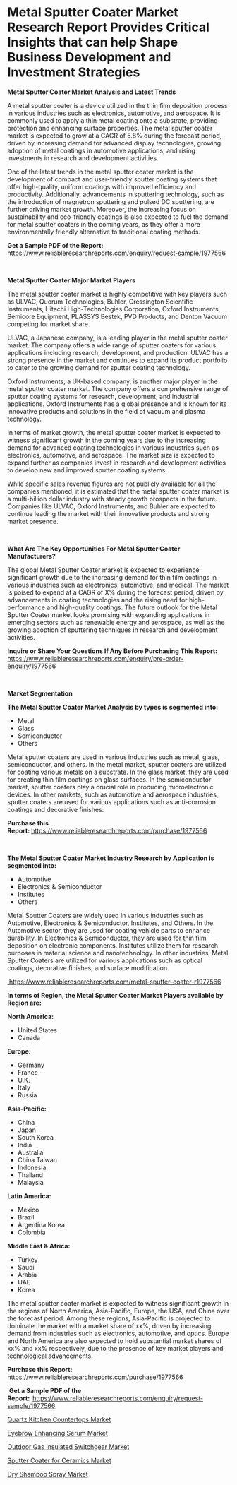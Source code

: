 <p><h1>Metal Sputter Coater Market Research Report Provides Critical Insights that can help Shape Business Development and Investment Strategies</h1></p><p><strong>Metal Sputter Coater Market Analysis and Latest Trends</strong></p>
<p><p>A metal sputter coater is a device utilized in the thin film deposition process in various industries such as electronics, automotive, and aerospace. It is commonly used to apply a thin metal coating onto a substrate, providing protection and enhancing surface properties. The metal sputter coater market is expected to grow at a CAGR of 5.8% during the forecast period, driven by increasing demand for advanced display technologies, growing adoption of metal coatings in automotive applications, and rising investments in research and development activities.</p><p>One of the latest trends in the metal sputter coater market is the development of compact and user-friendly sputter coating systems that offer high-quality, uniform coatings with improved efficiency and productivity. Additionally, advancements in sputtering technology, such as the introduction of magnetron sputtering and pulsed DC sputtering, are further driving market growth. Moreover, the increasing focus on sustainability and eco-friendly coatings is also expected to fuel the demand for metal sputter coaters in the coming years, as they offer a more environmentally friendly alternative to traditional coating methods.</p></p>
<p><strong>Get a Sample PDF of the Report:&nbsp;</strong> <a href="https://www.reliableresearchreports.com/enquiry/request-sample/1977566">https://www.reliableresearchreports.com/enquiry/request-sample/1977566</a></p>
<p>&nbsp;</p>
<p><strong>Metal Sputter Coater Major Market Players</strong></p>
<p><p>The metal sputter coater market is highly competitive with key players such as ULVAC, Quorum Technologies, Buhler, Cressington Scientific Instruments, Hitachi High-Technologies Corporation, Oxford Instruments, Semicore Equipment, PLASSYS Bestek, PVD Products, and Denton Vacuum competing for market share. </p><p>ULVAC, a Japanese company, is a leading player in the metal sputter coater market. The company offers a wide range of sputter coaters for various applications including research, development, and production. ULVAC has a strong presence in the market and continues to expand its product portfolio to cater to the growing demand for sputter coating technology.</p><p>Oxford Instruments, a UK-based company, is another major player in the metal sputter coater market. The company offers a comprehensive range of sputter coating systems for research, development, and industrial applications. Oxford Instruments has a global presence and is known for its innovative products and solutions in the field of vacuum and plasma technology.</p><p>In terms of market growth, the metal sputter coater market is expected to witness significant growth in the coming years due to the increasing demand for advanced coating technologies in various industries such as electronics, automotive, and aerospace. The market size is expected to expand further as companies invest in research and development activities to develop new and improved sputter coating systems.</p><p>While specific sales revenue figures are not publicly available for all the companies mentioned, it is estimated that the metal sputter coater market is a multi-billion dollar industry with steady growth prospects in the future. Companies like ULVAC, Oxford Instruments, and Buhler are expected to continue leading the market with their innovative products and strong market presence.</p></p>
<p>&nbsp;</p>
<p><strong>What Are The Key Opportunities For Metal Sputter Coater Manufacturers?</strong></p>
<p><p>The global Metal Sputter Coater market is expected to experience significant growth due to the increasing demand for thin film coatings in various industries such as electronics, automotive, and medical. The market is poised to expand at a CAGR of X% during the forecast period, driven by advancements in coating technologies and the rising need for high-performance and high-quality coatings. The future outlook for the Metal Sputter Coater market looks promising with expanding applications in emerging sectors such as renewable energy and aerospace, as well as the growing adoption of sputtering techniques in research and development activities.</p></p>
<p><strong>Inquire or Share Your Questions If Any Before Purchasing This Report:</strong> <a href="https://www.reliableresearchreports.com/enquiry/pre-order-enquiry/1977566">https://www.reliableresearchreports.com/enquiry/pre-order-enquiry/1977566</a></p>
<p>&nbsp;</p>
<p><strong>Market Segmentation</strong></p>
<p><strong>The Metal Sputter Coater Market Analysis by types is segmented into:</strong></p>
<p><ul><li>Metal</li><li>Glass</li><li>Semiconductor</li><li>Others</li></ul></p>
<p><p>Metal sputter coaters are used in various industries such as metal, glass, semiconductor, and others. In the metal market, sputter coaters are utilized for coating various metals on a substrate. In the glass market, they are used for creating thin film coatings on glass surfaces. In the semiconductor market, sputter coaters play a crucial role in producing microelectronic devices. In other markets, such as automotive and aerospace industries, sputter coaters are used for various applications such as anti-corrosion coatings and decorative finishes.</p></p>
<p><strong>Purchase this Report:&nbsp;</strong><a href="https://www.reliableresearchreports.com/purchase/1977566">https://www.reliableresearchreports.com/purchase/1977566</a></p>
<p>&nbsp;</p>
<p><strong>The Metal Sputter Coater Market Industry Research by Application is segmented into:</strong></p>
<p><ul><li>Automotive</li><li>Electronics & Semiconductor</li><li>Institutes</li><li>Others</li></ul></p>
<p><p>Metal Sputter Coaters are widely used in various industries such as Automotive, Electronics & Semiconductor, Institutes, and Others. In the Automotive sector, they are used for coating vehicle parts to enhance durability. In Electronics & Semiconductor, they are used for thin film deposition on electronic components. Institutes utilize them for research purposes in material science and nanotechnology. In other industries, Metal Sputter Coaters are utilized for various applications such as optical coatings, decorative finishes, and surface modification.</p></p>
<p><a href="https://www.reliableresearchreports.com/metal-sputter-coater-r1977566">&nbsp;https://www.reliableresearchreports.com/metal-sputter-coater-r1977566</a></p>
<p><strong>In terms of Region, the Metal Sputter Coater Market Players available by Region are:</strong></p>
<p>
    <p> <strong> North America: </strong>
        <ul>
            <li>United States</li>
            <li>Canada</li>
        </ul>
        </p> 
    <p> <strong> Europe: </strong>
        <ul>
            <li>Germany</li>
            <li>France</li>
            <li>U.K.</li>
            <li>Italy</li>
            <li>Russia</li>
        </ul>
        </p> 
    <p> <strong> Asia-Pacific: </strong>
        <ul>
            <li>China</li>
            <li>Japan</li>
            <li>South Korea</li>
            <li>India</li>
            <li>Australia</li>
            <li>China Taiwan</li>
            <li>Indonesia</li>
            <li>Thailand</li>
            <li>Malaysia</li>
        </ul>
        </p> 
    <p> <strong> Latin America: </strong>
        <ul>
            <li>Mexico</li>
            <li>Brazil</li>
            <li>Argentina Korea</li>
            <li>Colombia</li>
        </ul>
        </p> 
    <p> <strong> Middle East & Africa: </strong>
        <ul>
            <li>Turkey</li>
            <li>Saudi</li>
            <li>Arabia</li>
            <li>UAE</li>
            <li>Korea</li>
        </ul>
    </p>
    </p>
<p><p>The metal sputter coater market is expected to witness significant growth in the regions of North America, Asia-Pacific, Europe, the USA, and China over the forecast period. Among these regions, Asia-Pacific is projected to dominate the market with a market share of xx%, driven by increasing demand from industries such as electronics, automotive, and optics. Europe and North America are also expected to hold substantial market shares of xx% and xx% respectively, due to the presence of key market players and technological advancements.</p></p>
<p><strong>Purchase this Report: </strong><a href="https://www.reliableresearchreports.com/purchase/1977566">https://www.reliableresearchreports.com/purchase/1977566</a></p>
<p>&nbsp;<strong>Get a Sample PDF of the Report:&nbsp;&nbsp;</strong><a href="https://www.reliableresearchreports.com/enquiry/request-sample/1977566">https://www.reliableresearchreports.com/enquiry/request-sample/1977566</a></p>
<p><strong></strong></p>
<p><p><a href="https://medium.com/@joseph.baker466547/global-quartz-kitchen-countertops-market-opportunities-and-forecast-for-period-from-2024-to-2031-f5f77cb4d68e">Quartz Kitchen Countertops Market</a></p><p><a href="https://medium.com/@warren.edmunds45645/eyebrow-enhancing-serum-industry-analysis-report-its-market-size-growing-with-a-cagr-of-5-8-ca5b169acb6c">Eyebrow Enhancing Serum Market</a></p><p><a href="https://github.com/carolinehamilton5656/Market-Research-Report-List-1/blob/main/outdoor-gas-insulated-switchgear-market.md">Outdoor Gas Insulated Switchgear Market</a></p><p><a href="https://github.com/edaunhshhs/Market-Research-Report-List-1/blob/main/sputter-coater-for-ceramics-market.md">Sputter Coater for Ceramics Market</a></p><p><a href="https://medium.com/@emily.sutherland4534/dry-shampoo-spray-market-size-share-trends-analysis-report-by-end-use-online-sales-offline-a69e60ec57bb">Dry Shampoo Spray Market</a></p></p>